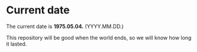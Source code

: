 # Current date

The current date is **1975.05.04.** (YYYY.MM.DD.)

This repository will be good when the world ends, so we will know how long it lasted.